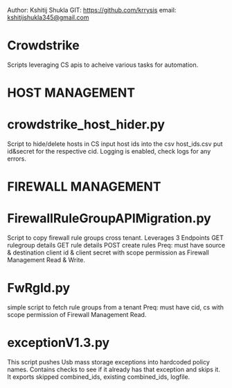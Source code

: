 Author: Kshitij Shukla
GIT: https://github.com/krrysis
email: kshitijshukla345@gmail.com

# Crowdstrike
Scripts leveraging CS apis to acheive various tasks for automation.

# HOST MANAGEMENT
# crowdstrike_host_hider.py
Script to hide/delete hosts in CS
input host ids into the csv host_ids.csv 
put id&secret for the respective cid.
Logging is enabled, check logs for any errors.

# FIREWALL MANAGEMENT
# FirewallRuleGroupAPIMigration.py
Script to copy firewall rule groups cross tenant. Leverages 3 Endpoints
GET rulegroup details
GET rule details
POST create rules
Preq: must have source & destination client id & client secret with scope permission as Firewall Management Read & Write.

# FwRgId.py
simple script to fetch rule groups from a tenant
Preq: must have cid, cs with scope permission of Firewall Management Read.

# exceptionV1.3.py
This script pushes Usb mass storage exceptions into hardcoded policy names. Contains checks to see if it already has that exception and skips it. It exports skipped combined_ids, existing combined_ids, logfile.